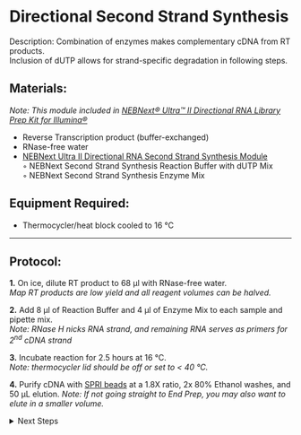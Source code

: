 Directional Second Strand Synthesis
================================================================================
Description: Combination of enzymes makes complementary cDNA from RT products.<br/>Inclusion of dUTP allows for strand-specific degradation in following steps.

Materials:
--------------------------------------------------------------------------------
_Note: This module included in [NEBNext® Ultra™ II Directional RNA Library Prep Kit for Illumina®](https://www.neb.com/products/e7760-nebnext-ultra-ii-directional-rna-library-prep-kit-for-illumina#Product%20Information)_
  * Reverse Transcription product (buffer-exchanged)
  * RNase-free water
  * [NEBNext Ultra II Directional RNA Second Strand Synthesis Module](https://www.neb.com/products/e7550-nebnext-ultra-directional-rna-second-strand-synthesis-module#Product%20Information)  
    ◦ NEBNext Second Strand Synthesis Reaction Buffer with dUTP Mix  
    ◦ NEBNext Second Strand Synthesis Enzyme Mix  

Equipment Required:
--------------------------------------------------------------------------------
  * Thermocycler/heat block cooled to 16 °C
  
___
Protocol:
--------------------------------------------------------------------------------
**1.** On ice, dilute RT product to 68 µl with RNase-free water.<br/>
_Map RT products are low yield and all reagent volumes can be halved._

**2.** Add 8 µl of Reaction Buffer and 4 µl of Enzyme Mix to each sample and pipette mix.<br/>
_Note: RNase H nicks RNA strand, and remaining RNA serves as primers for 2<sup>nd</sup> cDNA strand_
 
**3.** Incubate reaction for 2.5 hours at 16 °C.<br/>
_Note: thermocycler lid should be off or set to < 40 °C._

**4.** Purify cDNA with [SPRI beads](./SPRI-beads.md) at a 1.8X ratio, 2x 80% Ethanol washes, and 50 µL elution.
_Note: If not going straight to End Prep, you may also want to elute in a smaller volume._

  
<!-- The text below creates dropdown lists for links to next steps or hyperlinks -->

<details>
  <summary>Next Steps</summary>
  
</p> <a href="./End-Prep-Ligation-USER.md">
End prep, adaptor ligation, and USER treatment</a>

</details>

